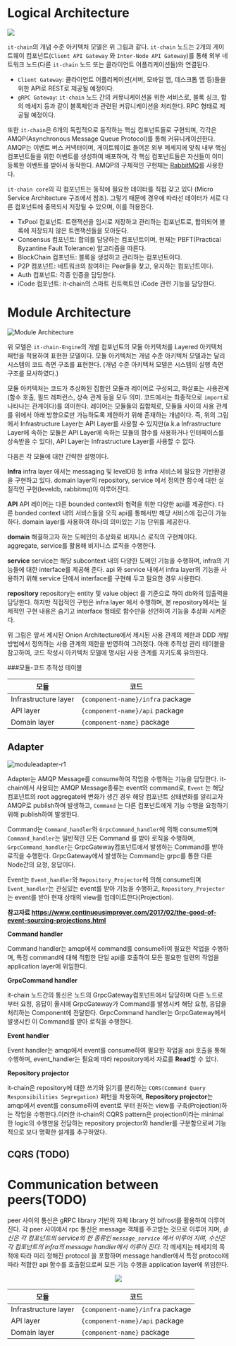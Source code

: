 # Logical Architecture

![](../images/it-chain-logical-view-architecture-r5.png)

`it-chain`의 개념 수준 아키텍처 모델은 위 그림과 같다. `it-chain` 노드는 2개의 게이트웨이 컴포넌트(`Client API Gateway` 와 `Inter-Node API Gateway`)를 통해 외부 네트워크 노드(다른 `it-chain` 노드 또는 클라이언트 어플리케이션들)와 연결된다.

* `Client Gateway`: 클라이언트 어플리케이션(서버, 모바일 앱, 데스크톱 앱 등)들을 위한 API로 REST로 제공될 예정이다.
* `gRPC Gateway`: `it-chain` 노드 간의 커뮤니케이션을 위한 서비스로, 블록 싱크, 합의 메세지 등과 같이 블록체인과 관련된 커뮤니케이션을 처리한다. RPC 형태로 제공될 예정이다.

또한 `it-chain`은 6개의 독립적으로 동작하는 핵심 컴포넌트들로 구현되며, 각각은 AMQP(Asynchronous Message Queue Protocol)를 통해 커뮤니케이션한다. AMQP는 이벤트 버스 커넥터이며, 게이트웨이로 들어온 외부 메세지에 맞춰 내부 핵심 컴포넌트들을 위한 이벤트를 생성하여 배포하며, 각 핵심 컴포넌트들은 자신들이 이미 등록한 이벤트를 받아서 동작한다. AMQP의 구체적인 구현체는 [RabbitMQ](https://www.rabbitmq.com)를 사용한다.

`it-chain core`의 각 컴포넌트는 동작에 필요한 데이터를 직접 갖고 있다 (Micro Service Architecture 구조에서 참조). 그렇기 때문에 경우에 따라선 데이터가 서로 다른 컴포넌트에 중복되서 저장될 수 있으며, 이를 허용한다.

* TxPool 컴포넌트: 트랜잭션을 임시로 저장하고 관리하는 컴포넌트로, 합의되어 블록에 저장되지 않은 트랜잭션들을 모아둔다.
* Consensus 컴포넌트: 합의를 담당하는 컴포넌트이며, 현재는 PBFT(Practical Byzantine Fault Tolerance) 알고리즘을 따른다.
* BlockChain 컴포넌트: 블록을 생성하고 관리하는 컴포넌트이다.
* P2P 컴포넌트: 네트워크의 참여하는 Peer들을 찾고, 유지하는 컴포넌트이다.
* Auth 컴포넌트: 각종 인증을 담당한다.
* iCode 컴포넌트: it-chain의 스마트 컨트랙트인 iCode 관련 기능을 담당한다.


# Module Architecture

![Module Architecture](../images/[module]component-r3.png)

위 모델은 `it-chain-Engine`의 개별 컴포넌트의 모듈 아키텍처를 Layered 아키텍처 패턴을 적용하여 표현한 모델이다. 모듈 아키텍처는 개념 수준 아키텍처 모델과는 달리 시스템의 코드 측면 구조를 표현한다. (개념 수준 아키텍처 모델은 시스템의 실행 측면 구조를 묘사하였다.)

모듈 아키텍처는 코드가 추상화된 집합인 모듈과 레이어로 구성되고, 화살표는 사용관계(함수 호출, 필드 레퍼런스, 상속 관계 등을 모두 의미. 코드에서는 최종적으로 `import`로 나타나는 관계이다)를 의미한다. 레이어는 모듈들의 집합체로, 모듈들 사이의 사용 관계를 위에서 아래 방향으로만 가능하도록 제한하기 위해 존재하는 개념이다. 즉, 위의 그림에서 Infrastructure Layer는 API Layer를 사용할 수 있지만(a.k.a Infrastructure Layer에 속하는 모듈은 API Layer에 속하는 모듈의 함수를 사용하거나 인터페이스를 상속받을 수 있다), API Layer는 Infrastructure Layer를 사용할 수 없다.

다음은 각 모듈에 대한 간략한 설명이다.

**Infra**
infra layer 에서는 messaging 및 levelDB 등 infra 서비스에 필요한 기반환경을 구현하고 있다.
domain layer의 repository, service 에서 정의한 함수에 대한 실질적인 구현(leveldb, rabbitmq)이 이루어진다.

**API**
API 레이어는 다른 bounded context와 협력을 위한 다양한 api를 제공한다.
다른 bonded context 내의 서비스들을 오직 api를 통해서만 해당 서비스에 접근이 가능하다. domain layer를 사용하여 하나의 의미있는 기능 단위를 제공한다.

**domain**
해결하고자 하는 도메인의 추상화로 비지니스 로직의 구현체이다. aggregate, service를 활용해 비지니스 로직을 수행한다.

**service**
service는 해당 subcontext 내의 다양한 도메인 기능을 수행하며, infra의 기능들에 대한 interface를 제공해 준다.
api 와 service 내에서 infra layer의 기능을 사용하기 위해 service 단에서 interface를 구현해 두고 필요한 경우 사용한다.

**repository**
repository는 entity 및 value object 를 기준으로 하여 db와의 입출력을 담당한다. 하지만 직접적인 구현은 infra layer 에서 수행하며, 본 repository에서는 실제적인 구현 내용은 숨기고 interface 형태로 함수만을 선언하여 기능을 추상화 시켜준다.



위 그림은 앞서 제시된 Onion Architecture에서 제시된 사용 관계의 제한과 DDD 개발방법에서 정의하는 사용 관계의 제한을 반영하여 그려졌다. 아래 추적성 관리 테이블을 참고하여, 코드 작성시 아키텍처 모델에 명시된 사용 관계를 지키도록 유의한다.



###모듈-코드 추적성 테이블

| 모듈                 | 코드                             |
| -------------------- | -------------------------------- |
| Infrastructure layer | `{component-name}/infra` package |
| API layer            | `{component-name}/api` package   |
| Domain layer         | `{component-name}` package       |



## Adapter

![moduleadapter-r1](../images/[module]adapter-r2.png)

Adapter는 AMQP Message를 consume하여 작업을 수행하는 기능을 담당한다. it-chain에서 사용되는 AMQP Message종류는 event와 command로, `Event` 는 해당 컴포넌트의 root aggregate에 변화가 생긴 경우 해당 컴포넌트 상태변화를 알리고자 AMQP로 publish하며 발생하고, `Command` 는 다른 컴포넌트에게 기능 수행을 요청하기 위해 publish하여 발생한다.

Command는 `Command_handler`와 `GrpcCommand_handler`에 의해 consume되며 `Command_handler`는 일반적인  모든  Command 를 받아 로직을 수행하며, `GrpcCommand_handler`는 GrpcGateway컴포넌트에서 발생하는 Command를 받아 로직을 수행한다. GrpcGateway에서 발생하는 Command는 grpc를 통한 다른 Node간의 요청, 응답이다.

Event는 `Event_handler`와 `Repository_Projector`에 의해 consume되며 `Event_handler`는 관심있는 event를 받아 기능을 수행하고, `Repository_Projector`는 event를 받아 현재 상태의 view를 업데이트한다(Projection).

**참고자료 https://www.continuousimprover.com/2017/02/the-good-of-event-sourcing-projections.html**



**Command handler**

Command handler는 amqp에서 command를 consume하여 필요한 작업을 수행하며, 특정 command에 대해 적합한 단일 api를 호출하여 모든 필요한 일련의 작업을 application layer에 위임한다.

**GrpcCommand handler**

it-chain 노드간의 통신은 노드의 GrpcGateway컴포넌트에서 담당하며 다른 노드로 부터 요청, 응답이 올시에 GrpcGateway가 Command를 발생시켜 해당 요청, 응답을 처리하는 Component에 전달한다. GrpcCommand handler는 GrpcGateway에서 발생시킨 이 Command를 받아 로직을 수행한다.

**Event handler**

Event handler는 amqp에서 event를 consume하여 필요한 작업을 api 호출을 통해 수행하며, event_handler는 필요에 따라 repository에서 자료를 **Read**할 수 있다.

**Repository projector**

it-chain은 repository에 대한 쓰기와 읽기를 분리하는 `CQRS(Command Query Responsibilities Segregation)` 패턴을 차용하며, **Repository projector**는 amqp에서 event를 consume하여 event로 부터 원하는 view를 구축(Projection)하는 작업을 수행한다.이러한 it-chain의 CQRS pattern은 projection이라는 minimal 한 logic의 수행만을 전담하는 repository projector와 handler를 구분함으로써 기능적으로 보다 명확한 설계를 추구하였다.



## CQRS (TODO)




# Communication between peers(TODO)
peer 사이의 통신은 gRPC library 기반의 자체 library 인 bifrost를 활용하여 이루어 진다. 각 peer 사이에서 rpc 통신은 message 객체를 주고받는 것으로 이루어 지며, _송신은 각 컴포넌트의 service의 한 종류인 `message_service` 에서 이루어 지며, 수신은 각 컴포넌트의 infra의 message handler에서 이루어 진다._ 각 메세지는 메세지의 목적에 따라 미리 정해진 protocol 을 포함하며 message handler에서 특정 protocol에 따라 적합한 api 함수를 호출함으로써 모든 기능 수행을 application layer에 위임한다.

<p align="center"><img src="../images/[logical]peer-communication.png">

모듈 | 코드
-----|-----
Infrastructure layer | `{component-name}/infra` package
API layer | `{component-name}/api` package
Domain layer | `{component-name}` package
